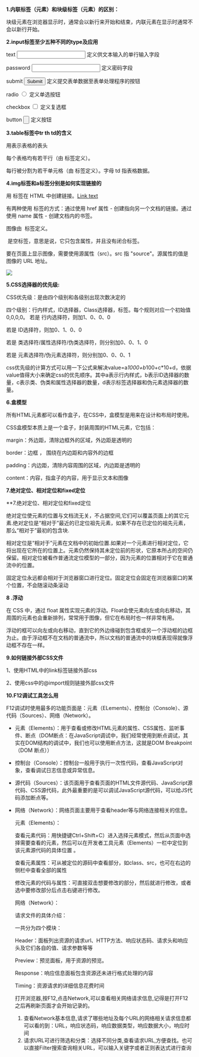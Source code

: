 **1.内联标签（元素）和块级标签（元素）的区别：**

块级元素在浏览器显示时，通常会以新行来开始和结束，内联元素在显示时通常不会以新行开始。



**2.input标签至少五种不同的type及应用**

text      <input type ="text">     定义供文本输入的单行输入字段

password    <input type ="password">     定义密码字段

submit      <input type ="submit">    定义提交表单数据至表单处理程序的按钮

radio    <input type="radio"> 定义单选按钮

checkbox    <input type="checkbox"> 定义复选框

button   <input type="button">  定义按钮



**3.table标签中tr th td的含义**

用<th>表示表格的表头

每个表格均有若干行（由 <tr> 标签定义）。

每行被分割为若干单元格（由 <td> 标签定义）。字母 td 指表格数据。



**4.img标签和a标签分别是如何实现链接的**

用 <a> 标签在 HTML 中创建链接。<a href="url">Link text</a>

有两种使用 <a> 标签的方式：通过使用 href 属性 - 创建指向另一个文档的链接。通过使用 name 属性 - 创建文档内的书签。

图像由 <img> 标签定义。

<img> 是空标签，意思是说，它只包含属性，并且没有闭合标签。

要在页面上显示图像，需要使用源属性（src）。src 指 "source"。源属性的值是图像的 URL 地址。

<img src="url"/>



**5.CSS选择器的优先级:**

CSS优先级：是由四个级别和各级别出现次数决定的

 四个级别：行内样式，ID选择器，Class选择器，标签。每个规则对应一个初始值0,0,0,0。
 若是 行内选择符，则加1、0、0、0

若是 ID选择符，则加0、1、0、0

若是 类选择符/属性选择符/伪类选择符，则分别加0、0、1、0

若是 元素选择符/伪元素选择符，则分别加0、0、0、1

css优先级的计算方式可以用一下公式来解决value=a*1000+b*100+c*10+d，依据value值得大小来确定css的优先顺序。其中a表示行内样式，b表示ID选择器的数量，c表示类、伪类和属性选择器的数量，d表示标签选择器和伪元素选择器的数量。



  **6.盒模型**

 所有HTML元素都可以看作盒子，在CSS中，盒模型是用来在设计和布局时使用。

CSS盒模型本质上是一个盒子，封装周围的HTML元素，它包括：

margin：外边距，清除边框外的区域，外边距是透明的

border：边框 ， 围绕在内边距和内容外的边框

padding：内边距，清除内容周围的区域，内边距是透明的

content：内容，指盒子的内容，用于显示文本和图像



**7.绝对定位、相对定位和fixed定位**

  **7.绝对定位、相对定位和fixed定位

  绝对定位使元素的位置与文档流无关，不占据空间,它们可以覆盖页面上的其它元素.绝对定位是“相对于”最近的已定位祖先元素，如果不存在已定位的祖先元素，那么“相对于”最初的包含块.

  相对定位是“相对于”元素在文档中的初始位置.如果对一个元素进行相对定位，它将出现在它所在的位置上。元素仍然保持其未定位前的形状，它原本所占的空间仍保留。相对定位被看作普通流定位模型的一部分，因为元素的位置相对于它在普通流中的位置。

   固定定位永远都会相对于浏览器窗口进行定位。固定定位会固定在浏览器窗口的某个位置，不会随滚动条滚动



**8 .浮动**

   在 CSS 中，通过 float 属性实现元素的浮动。Float会使元素向左或向右移动，其周围的元素也会重新排列，常常用于图像，但它在布局时也一样非常有用。

​    浮动的框可以向左或向右移动，直到它的外边缘碰到包含框或另一个浮动框的边框为止。由于浮动框不在文档的普通流中，所以文档的普通流中的块框表现得就像浮动框不存在一样。



  **9.如何链接外部CSS文件**

1、使用HTML中的link标签链接外部css

<link rel="stylesheet" href="a.css" />

2、使用css中的@import规则链接外部css文件

<style>@import url('a.css');</style>

 **10.F12调试工具怎么用**

F12调试时使用最多的功能页面是：元素（ELements）、控制台（Console）、源代码（Sources）、网络（Network）。

-  元素（Elements）：用于查看或修改HTML元素的属性、CSS属性、监听事件、断点（DOM断点：在JavaScript调试中，我们经常使用到断点调试，其实在DOM结构的调试中，我们也可以使用断点方法，这就是DOM Breakpoint（DOM 断点））

- 控制台（Console）：控制台一般用于执行一次性代码，查看JavaScript对象，查看调试日志信息或异常信息。

- 源代码（Sources）：该页面用于查看页面的HTML文件源代码、JavaScript源代码、CSS源代码，此外最重要的是可以调试JavaScript源代码，可以给JS代码添加断点等。

- 网络（Network）：网络页面主要用于查看header等与网络连接相关的信息。

  元素（Elements）：

  查看元素代码：用快捷键Ctrl+Shift+C）进入选择元素模式，然后从页面中选择需要查看的元素，然后可以在开发者工具元素（Elements）一栏中定位到该元素源代码的具体位置 。

  查看元素属性：可从被定位的源码中查看部分，如class、src，也可在右边的侧栏中查看全部的属性

  修改元素的代码与属性：可直接双击想要修改的部分，然后就进行修改，或者选中要修改部分后点击右键进行修改。

  网络（Network）：

  请求文件的具体介绍：

  一共分为四个模块：

  Header：面板列出资源的请求url、HTTP方法、响应状态码、请求头和响应头及它们各自的值、请求参数等等

  Preview：预览面板，用于资源的预览。

  Response：响应信息面板包含资源还未进行格式处理的内容

  Timing：资源请求的详细信息花费时间

  

  打开浏览器,按F12,点击Network,可以查看相关网络请求信息,记得是打开F12之后再刷新页面才会开始记录的。

  

  1. 查看Network基本信息,请求了哪些地址及每个URL的网络相关请求信息都可以看的到：URL，响应状态码，响应数据类型，响应数据大小，响应时间
  2. 请求URL可进行筛选和分类：选择不同分类,查看请求URL,方便查找。也可以直接Filter搜索查询相关URL，可以输入关键字或者正则表达式进行查询



